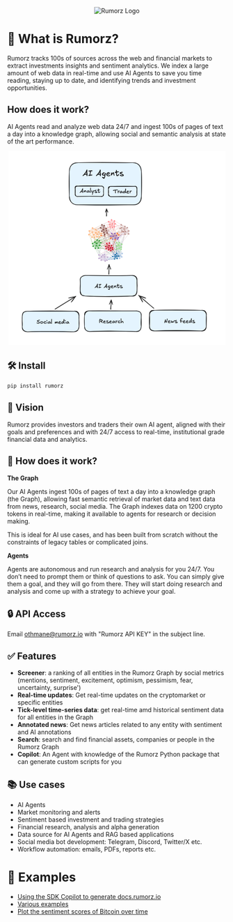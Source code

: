 
<p align="center">
    <img src="https://i.postimg.cc/s2P93CGN/blue-logo-no-text-svg.png" alt="Rumorz Logo" width="150"/>
</p>

# 🚀 What is Rumorz?

Rumorz tracks 100s of sources across the web and financial markets to extract investments insights and sentiment analytics.
We index a large amount of web data in real-time and use AI Agents to 
save you time reading, staying up to date, and identifying trends and investment
opportunities.


## How does it work?

AI Agents read and analyze web data 24/7 and ingest 100s of pages of text a day into a knowledge graph, allowing
social and semantic analysis at state of the art performance.

<p align="center">
    <img src="https://github.com/rumorz-ai/rumorz/blob/main/docs/assets/architecture.png" alt="Rumorz architecture" width='500'>
</p>


## 🛠️ Install

```bash
pip install rumorz
```

## 🚀  Vision
Rumorz provides investors and traders their own AI agent, aligned with their goals and preferences and with 24/7 access to real-time, institutional grade financial data and analytics.


## 🧠 How does it work?
**The Graph**

Our AI Agents ingest 100s of pages of text a day into a knowledge graph (the Graph), allowing fast semantic retrieval of market data and text data from news, research, social media. The Graph indexes data on 1200 crypto tokens in real-time, making it available to agents for research or decision making.

This is ideal for AI use cases, and has been built from scratch without the constraints of legacy tables or complicated joins.

**Agents**

Agents are autonomous and run research and analysis for you 24/7. You don’t need to prompt them or think of questions to ask. You can simply give them a goal, and they will go from there. They will start doing research and analysis and come up with a strategy to achieve your goal.


## 🔒 API Access

Email othmane@rumorz.io with "Rumorz API KEY" in the subject line.

## ✅ Features
- **Screener**: a ranking of all entities in the Rumorz Graph by social metrics (mentions, sentiment, excitement, optimism, pessimism, fear, uncertainty, surprise')
- **Real-time updates**: Get real-time updates on the cryptomarket or specific entities
- **Tick-level time-series data**: get real-time amd historical sentiment data for all entities in the Graph
- **Annotated news**: Get news articles related to any entity with sentiment and AI annotations
- **Search**: search and find financial assets, companies or people in the Rumorz Graph
- **Copilot**: An Agent with knowledge of the Rumorz Python package that can generate custom scripts for you

## 📚 Use cases

- AI Agents
- Market monitoring and alerts
- Sentiment based investment and trading strategies
- Financial research, analysis and alpha generation
- Data source for AI Agents and RAG based applications
- Social media bot development: Telegram, Discord, Twitter/X etc.
- Workflow automation: emails, PDFs, reports etc.

# 🚀 Examples
* [Using the SDK Copilot to generate docs.rumorz.io](docs/examples/copilot.py)
* [Various examples](docs/examples/examples.py)
* [Plot the sentiment scores of Bitcoin over time](docs/examples/bitcoin_sentiment.py)
